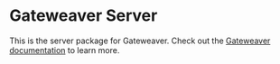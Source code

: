 # Gateweaver Server

This is the server package for Gateweaver. Check out the [Gateweaver documentation](https://gateweaver.io/docs/getting-started) to learn more.

